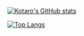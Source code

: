 [![Kotaro's GitHub stats](https://github-readme-stats.vercel.app/api?username=Kotarosz727&count_private=true)](https://github.com/anuraghazra/github-readme-stats)

[![Top Langs](https://github-readme-stats.vercel.app/api/top-langs/?username=Kotarosz727&layout=compact)](https://github.com/anuraghazra/github-readme-stats)


<!---
Kotarosz727/Kotarosz727 is a ✨ special ✨ repository because its `README.md` (this file) appears on your GitHub profile.
You can click the Preview link to take a look at your changes.
--->
